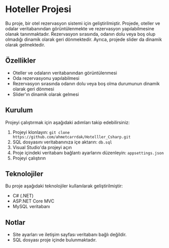 # Hoteller Projesi

Bu proje, bir otel rezervasyon sistemi için geliştirilmiştir. Projede, oteller ve odalar veritabanından görüntülenmekte ve rezervasyon yapılabilmesine olanak tanınmaktadır. Rezervasyon sırasında, odanın dolu veya boş olup olmadığı dinamik olarak geri dönmektedir. Ayrıca, projede slider da dinamik olarak gelmektedir.

## Özellikler

- Oteller ve odaların veritabanından görüntülenmesi
- Oda rezervasyonu yapılabilmesi
- Rezervasyon sırasında odanın dolu veya boş olma durumunun dinamik olarak geri dönmesi
- Slider'ın dinamik olarak gelmesi

## Kurulum

Projeyi çalıştırmak için aşağıdaki adımları takip edebilirsiniz:

1. Projeyi klonlayın: `git clone https://github.com/ahmetcarrdak/Hotelller_Csharp.git`
2. SQL dosyasını veritabanınıza içe aktarın: `db.sql`
3. Visual Studio'da projeyi açın
4. Proje içindeki veritabanı bağlantı ayarlarını düzenleyin: `appsettings.json`
5. Projeyi çalıştırın

## Teknolojiler

Bu proje aşağıdaki teknolojiler kullanılarak geliştirilmiştir:

- C# (.NET)
- ASP.NET Core MVC
- MySQL veritabanı

## Notlar

- Site ayarları ve iletişim sayfası veritabanı bağlı değildir.
- SQL dosyası proje içinde bulunmaktadır.
